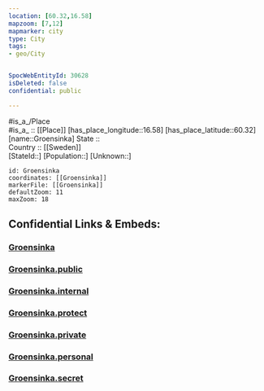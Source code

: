 ```yaml
---
location: [60.32,16.58] 
mapzoom: [7,12] 
mapmarker: city 
type: City
tags:
- geo/City


SpocWebEntityId: 30628
isDeleted: false
confidential: public

---
```

#is_a_/Place  
#is_a_ :: [[Place]] 
[has_place_longitude::16.58] 
[has_place_latitude::60.32] 
[name::Groensinka] 
State ::  
Country :: [[Sweden]]  
[StateId::] 
[Population::] 
[Unknown::] 


```leaflet
id: Groensinka
coordinates: [[Groensinka]] 
markerFile: [[Groensinka]] 
defaultZoom: 11 
maxZoom: 18
```


## Confidential Links & Embeds: 

### [Groensinka](/_Standards/Earth/Continent/Europe/Europe~North/Sweden/Provinces~Sweden/Dalarna/City/Groensinka.md) 

### [Groensinka.public](/_public/Earth/Continent/Europe/Europe~North/Sweden/Provinces~Sweden/Dalarna/City/Groensinka.public.md) 

### [Groensinka.internal](/_internal/Earth/Continent/Europe/Europe~North/Sweden/Provinces~Sweden/Dalarna/City/Groensinka.internal.md) 

### [Groensinka.protect](/_protect/Earth/Continent/Europe/Europe~North/Sweden/Provinces~Sweden/Dalarna/City/Groensinka.protect.md) 

### [Groensinka.private](/_private/Earth/Continent/Europe/Europe~North/Sweden/Provinces~Sweden/Dalarna/City/Groensinka.private.md) 

### [Groensinka.personal](/_personal/Earth/Continent/Europe/Europe~North/Sweden/Provinces~Sweden/Dalarna/City/Groensinka.personal.md) 

### [Groensinka.secret](/_secret/Earth/Continent/Europe/Europe~North/Sweden/Provinces~Sweden/Dalarna/City/Groensinka.secret.md)

